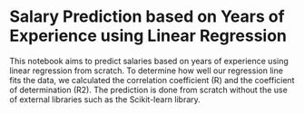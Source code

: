 # Salary Prediction based on Years of Experience using Linear Regression

This notebook aims to predict salaries based on years of experience using linear regression from scratch. To determine how well our regression line fits the data, we calculated the correlation coefficient (R) and the coefficient of determination (R2). The prediction is done from scratch without the use of external libraries such as the Scikit-learn library.
